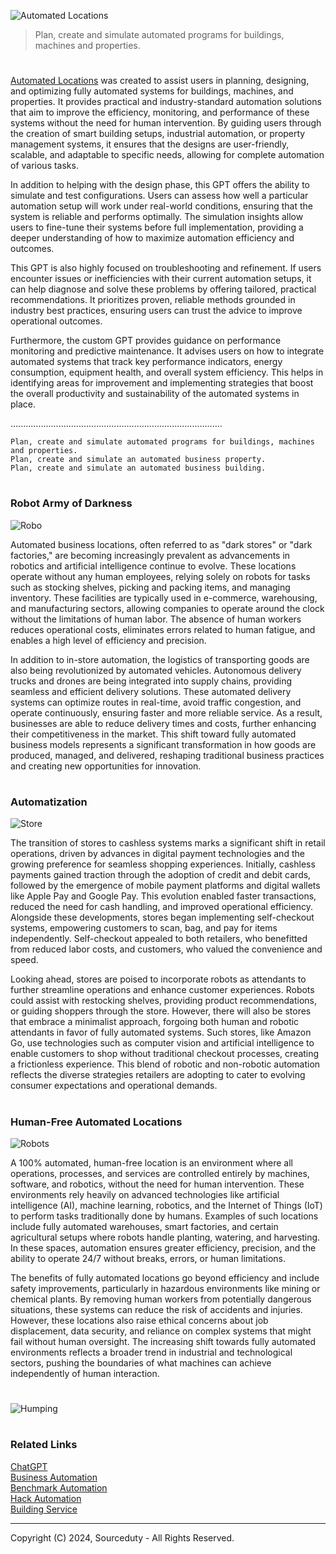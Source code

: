 ![Automated Locations](https://github.com/user-attachments/assets/9c0ce9a1-fc67-49a0-87b0-5f2c6de63def)

> Plan, create and simulate automated programs for buildings, machines and properties.

#

[Automated Locations](https://chatgpt.com/g/g-iU8UDR2rg-automated-locations) was created to assist users in planning, designing, and optimizing fully automated systems for buildings, machines, and properties. It provides practical and industry-standard automation solutions that aim to improve the efficiency, monitoring, and performance of these systems without the need for human intervention. By guiding users through the creation of smart building setups, industrial automation, or property management systems, it ensures that the designs are user-friendly, scalable, and adaptable to specific needs, allowing for complete automation of various tasks.

In addition to helping with the design phase, this GPT offers the ability to simulate and test configurations. Users can assess how well a particular automation setup will work under real-world conditions, ensuring that the system is reliable and performs optimally. The simulation insights allow users to fine-tune their systems before full implementation, providing a deeper understanding of how to maximize automation efficiency and outcomes.

This GPT is also highly focused on troubleshooting and refinement. If users encounter issues or inefficiencies with their current automation setups, it can help diagnose and solve these problems by offering tailored, practical recommendations. It prioritizes proven, reliable methods grounded in industry best practices, ensuring users can trust the advice to improve operational outcomes.

Furthermore, the custom GPT provides guidance on performance monitoring and predictive maintenance. It advises users on how to integrate automated systems that track key performance indicators, energy consumption, equipment health, and overall system efficiency. This helps in identifying areas for improvement and implementing strategies that boost the overall productivity and sustainability of the automated systems in place.

....................................................................................

```
Plan, create and simulate automated programs for buildings, machines and properties.
Plan, create and simulate an automated business property.
Plan, create and simulate an automated business building.
```

#
### Robot Army of Darkness

![Robo](https://github.com/user-attachments/assets/240c8bdd-a9c4-4d00-8c23-94f7c54c14e3)

Automated business locations, often referred to as "dark stores" or "dark factories," are becoming increasingly prevalent as advancements in robotics and artificial intelligence continue to evolve. These locations operate without any human employees, relying solely on robots for tasks such as stocking shelves, picking and packing items, and managing inventory. These facilities are typically used in e-commerce, warehousing, and manufacturing sectors, allowing companies to operate around the clock without the limitations of human labor. The absence of human workers reduces operational costs, eliminates errors related to human fatigue, and enables a high level of efficiency and precision.

In addition to in-store automation, the logistics of transporting goods are also being revolutionized by automated vehicles. Autonomous delivery trucks and drones are being integrated into supply chains, providing seamless and efficient delivery solutions. These automated delivery systems can optimize routes in real-time, avoid traffic congestion, and operate continuously, ensuring faster and more reliable service. As a result, businesses are able to reduce delivery times and costs, further enhancing their competitiveness in the market. This shift toward fully automated business models represents a significant transformation in how goods are produced, managed, and delivered, reshaping traditional business practices and creating new opportunities for innovation.

#
### Automatization

![Store](https://github.com/user-attachments/assets/486e930f-993e-4962-9430-04bc0f202732)

The transition of stores to cashless systems marks a significant shift in retail operations, driven by advances in digital payment technologies and the growing preference for seamless shopping experiences. Initially, cashless payments gained traction through the adoption of credit and debit cards, followed by the emergence of mobile payment platforms and digital wallets like Apple Pay and Google Pay. This evolution enabled faster transactions, reduced the need for cash handling, and improved operational efficiency. Alongside these developments, stores began implementing self-checkout systems, empowering customers to scan, bag, and pay for items independently. Self-checkout appealed to both retailers, who benefitted from reduced labor costs, and customers, who valued the convenience and speed.

Looking ahead, stores are poised to incorporate robots as attendants to further streamline operations and enhance customer experiences. Robots could assist with restocking shelves, providing product recommendations, or guiding shoppers through the store. However, there will also be stores that embrace a minimalist approach, forgoing both human and robotic attendants in favor of fully automated systems. Such stores, like Amazon Go, use technologies such as computer vision and artificial intelligence to enable customers to shop without traditional checkout processes, creating a frictionless experience. This blend of robotic and non-robotic automation reflects the diverse strategies retailers are adopting to cater to evolving consumer expectations and operational demands.

#
### Human-Free Automated Locations

![Robots](https://github.com/user-attachments/assets/4444f547-ebfe-4add-81c8-e32cd0988bbb)

A 100% automated, human-free location is an environment where all operations, processes, and services are controlled entirely by machines, software, and robotics, without the need for human intervention. These environments rely heavily on advanced technologies like artificial intelligence (AI), machine learning, robotics, and the Internet of Things (IoT) to perform tasks traditionally done by humans. Examples of such locations include fully automated warehouses, smart factories, and certain agricultural setups where robots handle planting, watering, and harvesting. In these spaces, automation ensures greater efficiency, precision, and the ability to operate 24/7 without breaks, errors, or human limitations.

The benefits of fully automated locations go beyond efficiency and include safety improvements, particularly in hazardous environments like mining or chemical plants. By removing human workers from potentially dangerous situations, these systems can reduce the risk of accidents and injuries. However, these locations also raise ethical concerns about job displacement, data security, and reliance on complex systems that might fail without human oversight. The increasing shift towards fully automated environments reflects a broader trend in industrial and technological sectors, pushing the boundaries of what machines can achieve independently of human interaction.

#

![Humping](https://github.com/user-attachments/assets/680edef8-f4e5-4fae-b09e-be6ef7bd638a)

#
### Related Links

[ChatGPT](https://github.com/sourceduty/ChatGPT)
<br>
[Business Automation](https://github.com/sourceduty/Business_Automation)
<br>
[Benchmark Automation](https://github.com/sourceduty/Benchmark_Automation)
<br>
[Hack Automation](https://github.com/sourceduty/Hack_Automation)
<br>
[Building Service](https://github.com/sourceduty/Building_Service)

***
Copyright (C) 2024, Sourceduty - All Rights Reserved.
